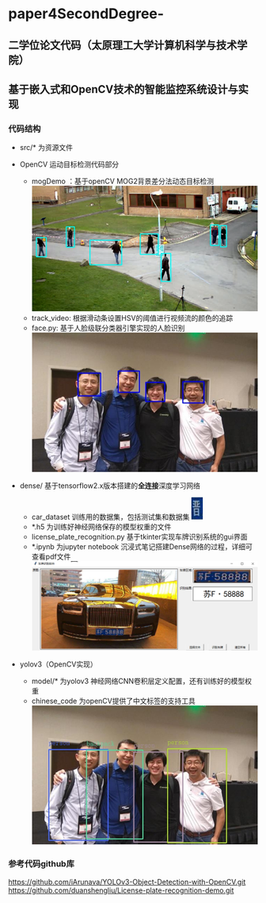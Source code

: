 # paper4SecondDegree-
二学位论文代码（太原理工大学计算机科学与技术学院）
---

## 基于嵌入式和OpenCV技术的智能监控系统设计与实现


### 代码结构
- src/* 为资源文件
- OpenCV 运动目标检测代码部分
    - mogDemo ：基于openCV MOG2背景差分法动态目标检测
    ![](src/mog2.png)
    - track_video: 根据滑动条设置HSV的阈值进行视频流的颜色的追踪
    - face.py: 基于人脸级联分类器引擎实现的人脸识别
    ![](src/output.jpg)
- dense/ 基于tensorflow2.x版本搭建的**全连接**深度学习网络
    
    - car_dataset 训练用的数据集，包括测试集和数据集
    ![](dense/car_dataset/jin/2.png) 
    - *.h5 为训练好神经网络保存的模型权重的文件
    - license_plate_recognition.py 基于tkinter实现车牌识别系统的gui界面
    - *.ipynb 为jupyter notebook 沉浸式笔记搭建Dense网络的过程，详细可查看pdf文件
    ![](src/car_result.png)
- yolov3（OpenCV实现）
   
   - model/* 为yolov3 神经网络CNN卷积层定义配置，还有训练好的模型权重
   - chinese_code 为openCV提供了中文标签的支持工具
   ![](src/yolov3_out_ali.jpg)
    
    
### 参考代码github库

https://github.com/iArunava/YOLOv3-Object-Detection-with-OpenCV.git
https://github.com/duanshengliu/License-plate-recognition-demo.git